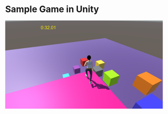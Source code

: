 
# Sample Game in Unity


![Game_Screen](https://github.com/Adas0/Unity_Sample_Game/blob/master/unity_game_screen.PNG)

